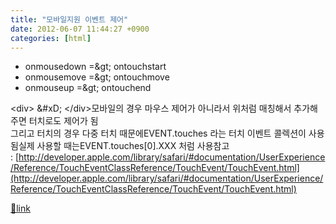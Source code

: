 ```yaml
---
title: "모바일지원 이벤트 제어"
date: 2012-06-07 11:44:27 +0900
categories: [html]
---
```


- onmousedown =&amp;gt; ontouchstart
- onmousemove =&amp;gt; ontouchmove
- onmouseup =&amp;gt; ontouchend

&lt;div&gt;  &amp;#xD;
&lt;/div&gt;모바일의 경우 마우스 제어가 아니라서 위처럼 매칭해서 추가해주면 터치로도 제어가 됨  
그리고 터치의 경우 다중 터치 때문에EVENT.touches 라는 터치 이벤트 콜렉션이 사용됨실제 사용할 때는EVENT.touches[0].XXX 처럼 사용참고 : [http://developer.apple.com/library/safari/#documentation/UserExperience/Reference/TouchEventClassReference/TouchEvent/TouchEvent.html](http://developer.apple.com/library/safari/#documentation/UserExperience/Reference/TouchEventClassReference/TouchEvent/TouchEvent.html)  
  
  



[🔗link](http://www.mins01.com/mh/tech/read/775)